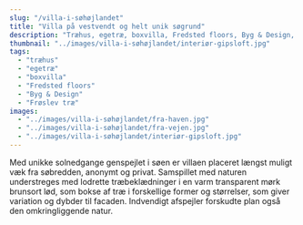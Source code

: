 ```yaml
---
slug: "/villa-i-søhøjlandet"
title: "Villa på vestvendt og helt unik søgrund"
description: "Træhus, egetræ, boxvilla, Fredsted floors, Byg & Design, Frøslev træ"
thumbnail: "../images/villa-i-søhøjlandet/interiør-gipsloft.jpg"
tags:
  - "træhus"
  - "egetræ"
  - "boxvilla"
  - "Fredsted floors"
  - "Byg & Design"
  - "Frøslev træ"
images:
  - "../images/villa-i-søhøjlandet/fra-haven.jpg"
  - "../images/villa-i-søhøjlandet/fra-vejen.jpg"
  - "../images/villa-i-søhøjlandet/interiør-gipsloft.jpg"
---
```


Med unikke solnedgange genspejlet i søen er villaen placeret længst muligt væk fra søbredden, anonymt og privat. Samspillet med naturen understreges med lodrette træbeklædninger i en varm transparent mørk brunsort lød, som bokse af træ i forskellige former og størrelser, som giver variation og dybder til facaden. Indvendigt afspejler forskudte plan også den omkringliggende natur.
